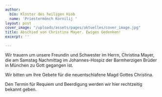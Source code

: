 ```yaml
---
author:
  bio: Kloster des heiligen Hiob
  name: 'Priestermönch Kornilij '
layout: post
cover_image: "/uploads/assets/pages/aktuelles/cover_image.jpg"
title: Abschied von Christina Mayer. Ewiges Gedenken!
excerpt: ''

---
```

Wir trauern um unsere Freundin und Schwester im Herrn, Christina Mayer, die am Samstag Nachmittag im Johannes-Hospiz der Barmherzigen Brüder in München zu Gott gegangen ist.

Wir bitten um Ihre Gebete für die neuentschlafene Magd Gottes Christina.

Den Termin für Requiem und Beerdigung werden wir hier rechtzeitig bekannt geben.